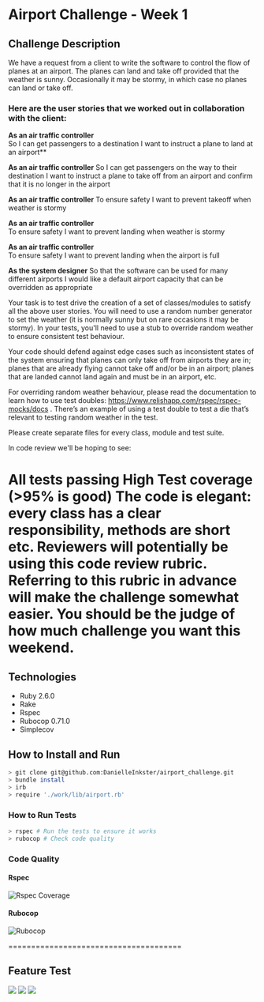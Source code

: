 # Airport Challenge - Week 1 #

## Challenge Description ##
We have a request from a client to write the software to control the flow of planes at an airport. The planes can land and take off provided that the weather is sunny. Occasionally it may be stormy, in which case no planes can land or take off. 

### Here are the user stories that we worked out in collaboration with the client: ###

**As an air traffic controller**  
So I can get passengers to a destination 
I want to instruct a plane to land at an airport**

**As an air traffic controller** 
So I can get passengers on the way to their destination 
I want to instruct a plane to take off from an airport and confirm that it is no longer in the airport

**As an air traffic controller** 
To ensure safety 
I want to prevent takeoff when weather is stormy 

**As an air traffic controller**  
To ensure safety 
I want to prevent landing when weather is stormy 

**As an air traffic controller**  
To ensure safety 
I want to prevent landing when the airport is full 

**As the system designer** 
So that the software can be used for many different airports
I would like a default airport capacity that can be overridden as appropriate

Your task is to test drive the creation of a set of classes/modules to satisfy all the above user stories. You will need to use a random number generator to set the weather (it is normally sunny but on rare occasions it may be stormy). In your tests, you'll need to use a stub to override random weather to ensure consistent test behaviour.

Your code should defend against edge cases such as inconsistent states of the system ensuring that planes can only take off from airports they are in; planes that are already flying cannot take off and/or be in an airport; planes that are landed cannot land again and must be in an airport, etc.

For overriding random weather behaviour, please read the documentation to learn how to use test doubles: https://www.relishapp.com/rspec/rspec-mocks/docs . There’s an example of using a test double to test a die that’s relevant to testing random weather in the test.

Please create separate files for every class, module and test suite.

In code review we'll be hoping to see:

All tests passing
High Test coverage (>95% is good)
The code is elegant: every class has a clear responsibility, methods are short etc.
Reviewers will potentially be using this code review rubric. Referring to this rubric in advance will make the challenge somewhat easier. You should be the judge of how much challenge you want this weekend.
======================================

## Technologies
* Ruby 2.6.0
* Rake
* Rspec
* Rubocop 0.71.0
* Simplecov

## How to Install and Run
```bash
> git clone git@github.com:DanielleInkster/airport_challenge.git
> bundle install
> irb
> require './work/lib/airport.rb'
```
### How to Run Tests
```bash
> rspec # Run the tests to ensure it works
> rubocop # Check code quality
```

### Code Quality

#### Rspec
![Rspec Coverage](images/rspec.png)

#### Rubocop
![Rubocop](images/rspec.png)

======================================

## Feature Test ##
![](images/Screenshot%202019-09-23%20at%2012.43.05%20AM.png)
![](images/Screenshot%202019-09-23%20at%2012.49.45%20AM.png)
![](images/Screenshot%202019-09-23%20at%2012.51.18%20AM.png)

